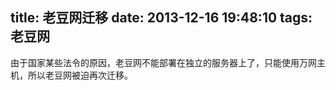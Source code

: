 title: 老豆网迁移
date: 2013-12-16 19:48:10
tags: 老豆网
---

由于国家某些法令的原因，老豆网不能部署在独立的服务器上了，只能使用万网主机，所以老豆网被迫再次迁移。
